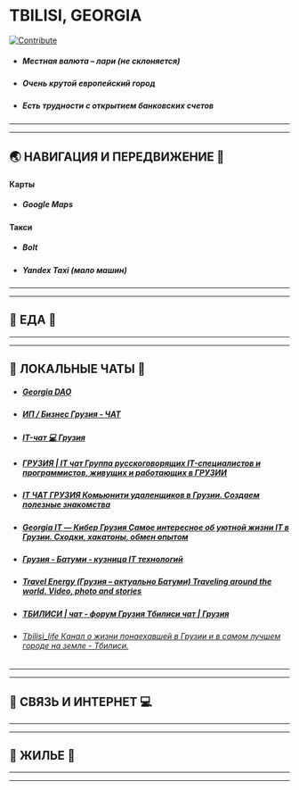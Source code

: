 # **TBILISI, GEORGIA** 

[![Contribute](https://img.shields.io/badge/contribute-100000?style=for-the-badge&logo=github&logoColor=white)](https://github.com/deskntea/destinations/)

* ##### Местная валюта – лари (не склоняется)
* ##### Очень крутой европейский город
* ##### Есть трудности с открытием банковских счетов
***
***
## 🌏 НАВИГАЦИЯ И ПЕРЕДВИЖЕНИЕ 🚕
#### Карты
* ##### Google Maps
#### Такси
* ##### Bolt
* ##### Yandex Taxi (мало машин)
***
***
## 🍔 ЕДА 🥙
***
***
## 💬 ЛОКАЛЬНЫЕ ЧАТЫ 📧
- ##### [Georgia DAO](https://t.me/georgiadao)
- ##### [ИП / Бизнес Грузия - ЧАТ](https://t.me/+L3csJ_oxdkplYTEy)
- ##### [IT-чат 💻 Грузия](https://t.me/it_chat_ge)
- ##### [ГРУЗИЯ | IT чат Группа русскоговорящих IT-специалистов и программистов, живущих и работающих в ГРУЗИИ](https://t.me/georgia_it)
- ##### [IT ЧАТ ГРУЗИЯ Комьюнити удаленщиков в Грузии. Создаем полезные знакомства](https://t.me/itchatge)
- ##### [Georgia IT — Кибер Грузия Самое интересное об уютной жизни IT в Грузии. Сходки, хакатоны, обмен опытом](https://t.me/cyber_georgia)
- ##### [Грузия - Батуми - кузница IT технологий](https://t.me/georgia_it_factory)
- ##### [Travel Energy (Грузия – актуально Батуми) Traveling around the world. Video, photo and stories](https://t.me/tenergychannel)
- ##### [ТБИЛИСИ | чат - форум Грузия Тбилиси чат | Грузия](https://t.me/tbilisi_group)
- ###### [Tbilisi_life Канал о жизни понаехавшей в Грузии и в самом лучшем городе на земле - Тбилиси.](https://t.me/Tbilisi_life)
***
***
## 📱 СВЯЗЬ И ИНТЕРНЕТ 💻
***
***
## 🏡 ЖИЛЬЕ 🏢
***
***
##



